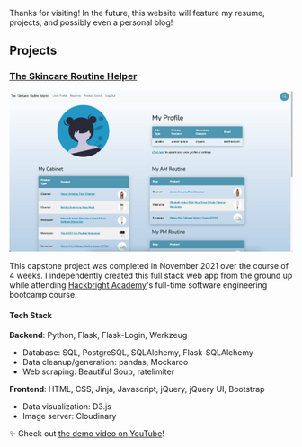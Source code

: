 Thanks for visiting! In the future, this website will feature my resume, projects, and possibly even a personal blog!

## Projects
### [The Skincare Routine Helper](https://github.com/florating/skincare-routine-helper/)
![skincare-routine-helper](https://github.com/florating/skincare-routine-helper/raw/main/static/img/user_profile.png)

This capstone project was completed in November 2021 over the course of 4 weeks. I independently created this full stack web app from the ground up while attending [Hackbright Academy](https://hackbrightacademy.com/)'s full-time software engineering bootcamp course.

#### Tech Stack

**Backend**: Python, Flask, Flask-Login, Werkzeug
- Database: SQL, PostgreSQL, SQLAlchemy, Flask-SQLAlchemy
- Data cleanup/generation: pandas, Mockaroo
- Web scraping: Beautiful Soup, ratelimiter

**Frontend**: HTML, CSS, Jinja, Javascript, jQuery, jQuery UI, Bootstrap
- Data visualization: D3.js
- Image server: Cloudinary

✨ Check out [the demo video on YouTube](https://www.youtube.com/watch?v=iLkXraSDivw)!
